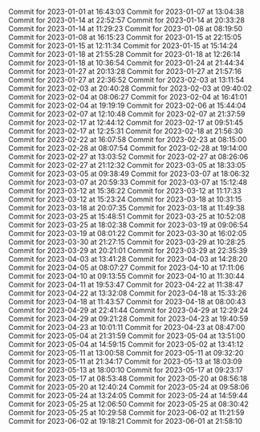 Commit for 2023-01-01 at 16:43:03
Commit for 2023-01-07 at 13:04:38
Commit for 2023-01-14 at 22:52:57
Commit for 2023-01-14 at 20:33:28
Commit for 2023-01-14 at 11:29:23
Commit for 2023-01-08 at 08:19:50
Commit for 2023-01-08 at 16:15:23
Commit for 2023-01-15 at 22:15:05
Commit for 2023-01-15 at 12:11:34
Commit for 2023-01-15 at 15:14:24
Commit for 2023-01-18 at 21:55:28
Commit for 2023-01-18 at 12:26:14
Commit for 2023-01-18 at 10:36:54
Commit for 2023-01-24 at 21:44:34
Commit for 2023-01-27 at 20:13:28
Commit for 2023-01-27 at 21:57:16
Commit for 2023-01-27 at 22:36:52
Commit for 2023-02-03 at 13:11:54
Commit for 2023-02-03 at 20:40:28
Commit for 2023-02-03 at 09:40:02
Commit for 2023-02-04 at 08:06:27
Commit for 2023-02-04 at 16:41:01
Commit for 2023-02-04 at 19:19:19
Commit for 2023-02-06 at 15:44:04
Commit for 2023-02-07 at 12:10:48
Commit for 2023-02-07 at 21:37:59
Commit for 2023-02-17 at 12:44:12
Commit for 2023-02-17 at 09:51:45
Commit for 2023-02-17 at 12:25:31
Commit for 2023-02-18 at 21:56:30
Commit for 2023-02-22 at 16:07:58
Commit for 2023-02-23 at 08:15:00
Commit for 2023-02-28 at 08:07:54
Commit for 2023-02-28 at 19:14:00
Commit for 2023-02-27 at 13:03:52
Commit for 2023-02-27 at 08:26:06
Commit for 2023-02-27 at 21:12:32
Commit for 2023-03-05 at 18:33:05
Commit for 2023-03-05 at 09:38:49
Commit for 2023-03-07 at 18:06:32
Commit for 2023-03-07 at 20:59:33
Commit for 2023-03-07 at 15:12:48
Commit for 2023-03-12 at 15:36:22
Commit for 2023-03-12 at 11:17:33
Commit for 2023-03-12 at 15:23:24
Commit for 2023-03-18 at 10:31:15
Commit for 2023-03-18 at 20:07:35
Commit for 2023-03-18 at 11:49:38
Commit for 2023-03-25 at 15:48:51
Commit for 2023-03-25 at 10:52:08
Commit for 2023-03-25 at 18:02:38
Commit for 2023-03-19 at 09:06:54
Commit for 2023-03-19 at 08:01:22
Commit for 2023-03-30 at 16:02:05
Commit for 2023-03-30 at 21:27:15
Commit for 2023-03-29 at 10:28:25
Commit for 2023-03-29 at 20:21:01
Commit for 2023-03-29 at 22:35:39
Commit for 2023-04-03 at 13:41:28
Commit for 2023-04-03 at 14:28:20
Commit for 2023-04-05 at 08:07:27
Commit for 2023-04-10 at 17:11:06
Commit for 2023-04-10 at 09:13:55
Commit for 2023-04-10 at 11:30:44
Commit for 2023-04-11 at 19:53:47
Commit for 2023-04-22 at 11:38:47
Commit for 2023-04-22 at 13:32:08
Commit for 2023-04-18 at 15:33:26
Commit for 2023-04-18 at 11:43:57
Commit for 2023-04-18 at 08:00:43
Commit for 2023-04-29 at 22:41:44
Commit for 2023-04-29 at 12:29:24
Commit for 2023-04-29 at 09:21:28
Commit for 2023-04-23 at 19:40:59
Commit for 2023-04-23 at 10:01:11
Commit for 2023-04-23 at 08:47:00
Commit for 2023-05-04 at 21:31:59
Commit for 2023-05-04 at 13:51:00
Commit for 2023-05-04 at 14:59:15
Commit for 2023-05-02 at 13:41:12
Commit for 2023-05-11 at 13:00:58
Commit for 2023-05-11 at 09:32:20
Commit for 2023-05-11 at 21:34:17
Commit for 2023-05-13 at 18:03:09
Commit for 2023-05-13 at 18:00:10
Commit for 2023-05-17 at 09:23:17
Commit for 2023-05-17 at 08:53:48
Commit for 2023-05-20 at 08:56:18
Commit for 2023-05-20 at 12:40:24
Commit for 2023-05-24 at 09:58:06
Commit for 2023-05-24 at 13:24:05
Commit for 2023-05-24 at 14:59:44
Commit for 2023-05-25 at 12:06:50
Commit for 2023-05-25 at 08:30:42
Commit for 2023-05-25 at 10:29:58
Commit for 2023-06-02 at 11:21:59
Commit for 2023-06-02 at 19:18:21
Commit for 2023-06-01 at 21:58:10
